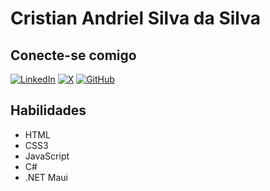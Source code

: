 # Cristian Andriel Silva da Silva

## Conecte-se comigo
[![LinkedIn](https://img.shields.io/badge/LinkedIn-000?style=for-the-badge&logo=linkedin&logoColor=0E76A8)](https://www.linkedin.com/in/cristian-andriel/)
[![X](X)](https://twitter.com/Crist1anSilva)
[![GitHub](https://img.shields.io/badge/GitHub-100000?style=for-the-badge&logo=github&logoColor=white)](https://github.com/CristianAnd)
## Habilidades

- HTML
- CSS3
- JavaScript
- C#
- .NET Maui